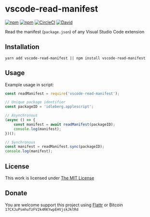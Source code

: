 # vscode-read-manifest

[![npm](https://flat.badgen.net/npm/license/vscode-read-manifest)](https://www.npmjs.org/package/vscode-read-manifest)
[![npm](https://flat.badgen.net/npm/v/vscode-read-manifest)](https://www.npmjs.org/package/vscode-read-manifest)
[![CircleCI](https://flat.badgen.net/circleci/github/idleberg/node-vscode-read-manifest)](https://circleci.com/gh/idleberg/node-vscode-read-manifest)
[![David](https://flat.badgen.net/david/dev/idleberg/node-vscode-read-manifest)](https://david-dm.org/idleberg/node-vscode-read-manifest?type=dev)

Read the manifest (`package.json`) of any Visual Studio Code extension

## Installation

`yarn add vscode-read-manifest || npm install vscode-read-manifest`

## Usage

Example usage in script:

```js
const readManifest = require('vscode-read-manifest');

// Unique package identifier
const packageID = 'idleberg.applescript';

// Asynchronous
(async () => {
    const manifest = await readManifest(packageID);
    console.log(manifest);
})();

// Synchronous
const manifest = readManifest.sync(packageID);
console.log(manifest);
```

## License

This work is licensed under [The MIT License](https://opensource.org/licenses/MIT)

## Donate

You are welcome support this project using [Flattr](https://flattr.com/submit/auto?user_id=idleberg&url=https://github.com/idleberg/node-vscode-read-manifest) or Bitcoin `17CXJuPsmhuTzFV2k4RKYwpEHVjskJktRd`
